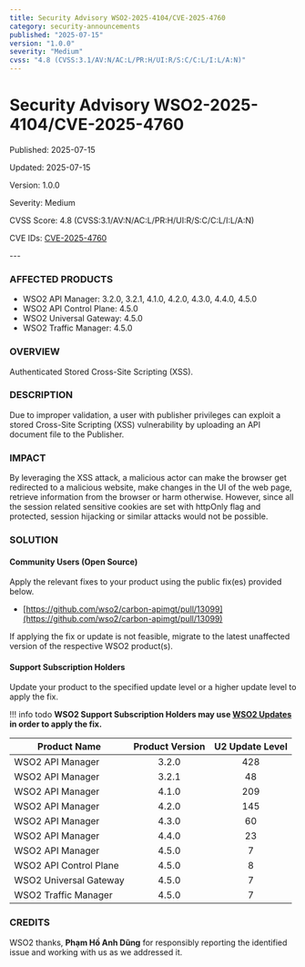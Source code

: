 ```yaml
---
title: Security Advisory WSO2-2025-4104/CVE-2025-4760
category: security-announcements
published: "2025-07-15" 
version: "1.0.0"
severity: "Medium"
cvss: "4.8 (CVSS:3.1/AV:N/AC:L/PR:H/UI:R/S:C/C:L/I:L/A:N)"
---
```


# Security Advisory WSO2-2025-4104/CVE-2025-4760

<p class="doc-info">Published: 2025-07-15</p> 
<p class="doc-info">Updated: 2025-07-15</p>
<p class="doc-info">Version: 1.0.0</p>
<p class="doc-info">Severity: Medium</p>
<p class="doc-info">CVSS Score: 4.8 (CVSS:3.1/AV:N/AC:L/PR:H/UI:R/S:C/C:L/I:L/A:N)</p>
<p class="doc-info">CVE IDs: <a href="https://www.cve.org/CVERecord?id=CVE-2025-4760">CVE-2025-4760</a></p>
---

### AFFECTED PRODUCTS
* WSO2 API Manager: 3.2.0, 3.2.1, 4.1.0, 4.2.0, 4.3.0, 4.4.0, 4.5.0
* WSO2 API Control Plane: 4.5.0
* WSO2 Universal Gateway: 4.5.0
* WSO2 Traffic Manager: 4.5.0


### OVERVIEW
Authenticated Stored Cross-Site Scripting (XSS).


### DESCRIPTION
Due to improper validation, a user with publisher privileges can exploit a stored Cross-Site Scripting (XSS) vulnerability by uploading an API document file to the Publisher.


### IMPACT
By leveraging the XSS attack, a malicious actor can make the browser get redirected to a malicious website, make changes in the UI of the web page, retrieve information from the browser or harm otherwise. However, since all the session related sensitive cookies are set with httpOnly flag and protected, session hijacking or similar attacks would not be possible.


### SOLUTION

#### Community Users (Open Source)
Apply the relevant fixes to your product using the public fix(es) provided below.

* [https://github.com/wso2/carbon-apimgt/pull/13099](https://github.com/wso2/carbon-apimgt/pull/13099)

If applying the fix or update is not feasible, migrate to the latest unaffected version of the respective WSO2 product(s).


#### Support Subscription Holders

Update your product to the specified update level or a higher update level to apply the fix.

!!! info todo
    **WSO2 Support Subscription Holders may use [WSO2 Updates](https://wso2.com/updates/) in order to apply the fix.**

| Product Name           | Product Version | U2 Update Level |
| ---------------------- | :-------------: | :-------------: |
| WSO2 API Manager       |      3.2.0      |       428       |
| WSO2 API Manager       |      3.2.1      |       48        |
| WSO2 API Manager       |      4.1.0      |       209       |
| WSO2 API Manager       |      4.2.0      |       145       |
| WSO2 API Manager       |      4.3.0      |       60        |
| WSO2 API Manager       |      4.4.0      |       23        |
| WSO2 API Manager       |      4.5.0      |        7        |
| WSO2 API Control Plane |      4.5.0      |        8        |
| WSO2 Universal Gateway |      4.5.0      |        7        |
| WSO2 	Traffic Manager  |      4.5.0      |        7        |


### CREDITS
WSO2 thanks, **Phạm Hồ Anh Dũng** for responsibly reporting the identified issue and working with us as we addressed it.